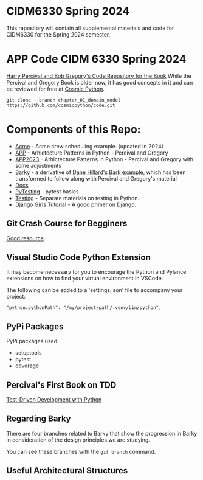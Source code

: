 
# CIDM6330 Spring 2024
This repository will contain all supplemental materials and code for CIDM6330 for the Spring 2024 semester.

# APP Code CIDM 6330 Spring 2024

[Harry Percival and Bob Gregory's Code Repository for the Book](https://github.com/cosmicpython/code.git)
While the Percival and Gregory Book is older now, it has good concepts in it and can be reviewed for free at [Cosmic Python](https://www.cosmicpython.com/).

`git clone --branch chapter_01_domain_model https://github.com/cosmicpython/code.git`

# Components of this Repo:

* [Acme](acme/README.MD) - Acme crew scheduling example. (updated in 2024)
* [APP](APP/README.MD) - Arhictecture Patterns in Python - Percival and Gregory
* [APP2023](APP/README.MD) - Arhictecture Patterns in Python - Percival and Gregory with some adjustments
* [Barky](Barky/README.MD) - a derivative of [Dane Hillard's Bark example](https://github.com/daneah/practices-of-the-python-pro), which has been transformed to follow along with Percival and Gregory's material
* [Docs](docs/README.MD)
* [PyTesting](PyTesting/README.MD) - pytest basics
* [Testing](Testing/README.MD) - Separate materials on testing in Python.
* [Django Girls Tutorial](tutorials/django-girls-tutorial/) - A good primer on Django.

## Git Crash Course for Begginers

[Good resource](https://gist.github.com/brandon1024/14b5f9fcfd982658d01811ee3045ff1e).

## Visual Studio Code Python Extension

It may become necessary for you to encourage the Python and Pylance extensions on how to find your virtual environment in VSCode.

The following can be added to a 'settings.json' file to accompany your project:

`"python.pythonPath": "/my/project/path/.venv/bin/python",`

## PyPi Packages

PyPi packages used:
* setuptools
* pytest
* coverage

## Percival's First Book on TDD

[Test-Driven Development with Python](https://www.obeythetestinggoat.com/)

## Regarding Barky

There are four branches related to Barky that show the progression in Barky in consideration of the design principles we are studying.

You can see these branches with the `git branch` command.

## Useful Architectural Structures




